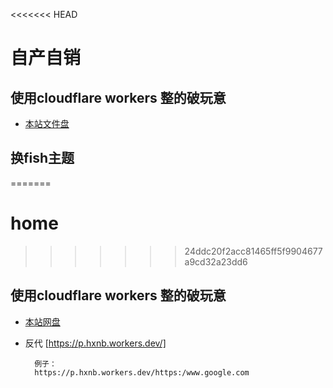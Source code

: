 <<<<<<< HEAD
# 自产自销

## 使用cloudflare workers 整的破玩意
* [本站文件盘](w.hxnb.workers.dev
)


## 换fish主题
=======
# home
>>>>>>> 24ddc20f2acc81465ff5f9904677a9cd32a23dd6

## 使用cloudflare workers 整的破玩意
* [本站网盘](https://w.hxnb.workers.dev
)
* 反代 [https://p.hxnb.workers.dev/]
        
        例子：
        https://p.hxnb.workers.dev/https:/www.google.com